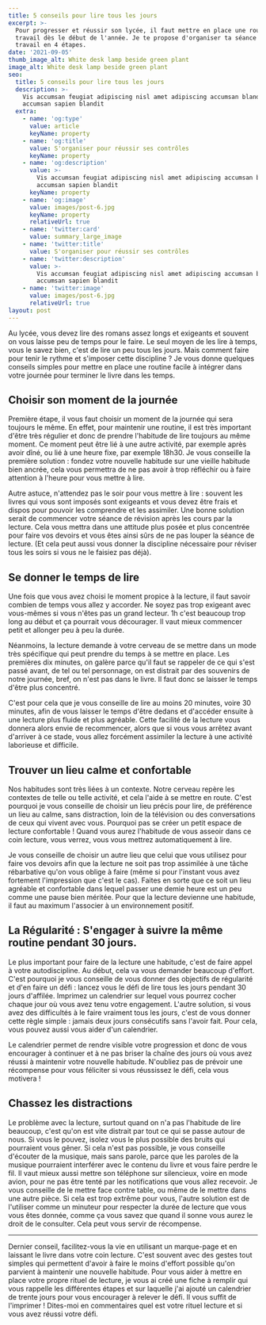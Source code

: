 ```yaml
---
title: 5 conseils pour lire tous les jours
excerpt: >-
  Pour progresser et réussir son lycée, il faut mettre en place une routine de
  travail dès le début de l'année. Je te propose d'organiser ta séance de
  travail en 4 étapes.
date: '2021-09-05'
thumb_image_alt: White desk lamp beside green plant
image_alt: White desk lamp beside green plant
seo:
  title: 5 conseils pour lire tous les jours
  description: >-
    Vis accumsan feugiat adipiscing nisl amet adipiscing accumsan blandit
    accumsan sapien blandit
  extra:
    - name: 'og:type'
      value: article
      keyName: property
    - name: 'og:title'
      value: S'organiser pour réussir ses contrôles
      keyName: property
    - name: 'og:description'
      value: >-
        Vis accumsan feugiat adipiscing nisl amet adipiscing accumsan blandit
        accumsan sapien blandit
      keyName: property
    - name: 'og:image'
      value: images/post-6.jpg
      keyName: property
      relativeUrl: true
    - name: 'twitter:card'
      value: summary_large_image
    - name: 'twitter:title'
      value: S'organiser pour réussir ses contrôles
    - name: 'twitter:description'
      value: >-
        Vis accumsan feugiat adipiscing nisl amet adipiscing accumsan blandit
        accumsan sapien blandit
    - name: 'twitter:image'
      value: images/post-6.jpg
      relativeUrl: true
layout: post
---
```


Au lycée, vous devez lire des romans assez longs et exigeants et souvent on vous laisse peu de temps pour le faire. Le seul moyen de les lire à temps, vous le savez bien, c'est de lire un peu tous les jours. Mais comment faire pour tenir le rythme et s'imposer cette discipline ? Je vous donne quelques conseils simples pour mettre en place une routine facile à intégrer dans votre journée pour terminer le livre dans les temps.

## Choisir son moment de la journée

Première étape, il vous faut choisir un moment de la journée qui sera toujours le même. En effet, pour maintenir une routine, il est très important d'être très régulier et donc de prendre l'habitude de lire toujours au même moment. Ce moment peut être lié à une autre activité, par exemple après avoir dîné, ou lié à une heure fixe, par exemple 18h30. Je vous conseille la première solution : fondez votre nouvelle habitude sur une vieille habitude bien ancrée, cela vous permettra de ne pas avoir à trop réfléchir ou à faire attention à l'heure pour vous mettre à lire. 

Autre astuce, n'attendez pas le soir pour vous mettre à lire : souvent les livres qui vous sont imposés sont exigeants et vous devez être frais et dispos pour pouvoir les comprendre et les assimiler. Une bonne solution serait de commencer votre séance de révision après les cours par la lecture. Cela vous mettra dans une attitude plus posée et plus concentrée pour faire vos devoirs et vous êtes ainsi sûrs de ne pas louper la séance de lecture. (Et cela peut aussi vous donner la discipline nécessaire pour réviser tous les soirs si vous ne le faisiez pas déjà).

## Se donner le temps de lire

Une fois que vous avez choisi le moment propice à la lecture, il faut savoir combien de temps vous allez y accorder. Ne soyez pas trop exigeant avec vous-mêmes si vous n'êtes pas un grand lecteur. 1h c'est beaucoup trop long au début et ça pourrait vous décourager. Il vaut mieux commencer petit et allonger peu à peu la durée. 

Néanmoins, la lecture demande à votre cerveau de se mettre dans un mode très spécifique qui peut prendre du temps à se mettre en place. Les premières dix minutes, on galère parce qu'il faut se rappeler de ce qui s'est passé avant, de tel ou tel personnage, on est distrait par des souvenirs de notre journée, bref, on n'est pas dans le livre. Il faut donc se laisser le temps d'être plus concentré. 

C'est pour cela que je vous conseille de lire au moins 20 minutes, voire 30 minutes, afin de vous laisser le temps d'être dedans et d'accéder ensuite à une lecture plus fluide et plus agréable. Cette facilité de la lecture vous donnera alors envie de recommencer, alors que si vous vous arrêtez avant d'arriver à ce stade, vous allez forcément assimiler la lecture à une activité laborieuse et difficile.

## Trouver un lieu calme et confortable 

Nos habitudes sont très liées à un contexte. Notre cerveau repère les contextes de telle ou telle activité, et cela l'aide à se mettre en route. C'est pourquoi je vous conseille de choisir un lieu précis pour lire, de préférence un lieu au calme, sans distraction, loin de la télévision ou des conversations de ceux qui vivent avec vous. Pourquoi pas se créer un petit espace de lecture confortable ! Quand vous aurez l'habitude de vous asseoir dans ce coin lecture, vous verrez, vous vous mettrez automatiquement à lire. 

Je vous conseille de choisir un autre lieu que celui que vous utilisez pour faire vos devoirs afin que la lecture ne soit pas trop assimilée à une tâche rébarbative qu'on vous oblige à faire (même si pour l'instant vous avez fortement l'impression que c'est le cas). Faites en sorte que ce soit un lieu agréable et confortable dans lequel passer une demie heure est un peu comme une pause bien méritée. Pour que la lecture devienne une habitude, il faut au maximum l'associer à un environnement positif.

## La Régularité : S'engager à suivre la même routine pendant 30 jours.

Le plus important pour faire de la lecture une habitude, c'est de faire appel à votre autodiscipline. Au début, cela va vous demander beaucoup d'effort. C'est pourquoi je vous conseille de vous donner des objectifs de régularité et d'en faire un défi : lancez vous le défi de lire tous les jours pendant 30 jours d'affilée. Imprimez un calendrier sur lequel vous pourrez cocher chaque jour où vous avez tenu votre engagement. 
L'autre solution, si vous avez des difficultés à le faire vraiment tous les jours, c'est de vous donner cette règle simple : jamais deux jours consécutifs sans l'avoir fait. Pour cela, vous pouvez aussi vous aider d'un calendrier. 

Le calendrier permet de rendre visible votre progression et donc de vous encourager à continuer et à ne pas briser la chaîne des jours où vous avez réussi à maintenir votre nouvelle habitude. N'oubliez pas de prévoir une récompense pour vous féliciter si vous réussissez le défi, cela vous motivera ! 

## Chassez les distractions
Le problème avec la lecture, surtout quand on n'a pas l'habitude de lire beaucoup, c'est qu'on est vite distrait par tout ce qui se passe autour de nous. Si vous le pouvez, isolez vous le plus possible des bruits qui pourraient vous gêner. Si cela n'est pas possible, je vous conseille d'écouter de la musique, mais sans parole, parce que les paroles de la musique pourraient interférer avec le contenu du livre et vous faire perdre le fil. Il vaut mieux aussi mettre son téléphone sur silencieux, voire en mode avion, pour ne pas être tenté par les notifications que vous allez recevoir. Je vous conseille de le mettre face contre table, ou même de le mettre dans une autre pièce. Si cela est trop extrême pour vous, l'autre solution est de l'utiliser comme un minuteur pour respecter la durée de lecture que vous vous êtes donnée, comme ça vous savez que quand il sonne vous aurez le droit de le consulter. Cela peut vous servir de récompense.

___

Dernier conseil, facilitez-vous la vie en utilisant un marque-page et en laissant le livre dans votre coin lecture. C'est souvent avec des gestes tout simples qui permettent d'avoir à faire le moins d'effort possible qu'on parvient à maintenir une nouvelle habitude. 
Pour vous aider à mettre en place votre propre rituel de lecture, je vous ai créé une fiche à remplir qui vous rappelle les différentes étapes et sur laquelle j'ai ajouté un calendrier de trente jours pour vous encourager à relever le défi. Il vous suffit de l'imprimer !
Dites-moi en commentaires quel est votre rituel lecture et si vous avez réussi votre défi.

